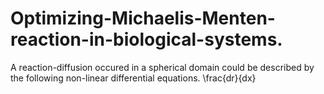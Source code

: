 # Optimizing-Michaelis-Menten-reaction-in-biological-systems.
A reaction-diffusion occured in a spherical domain could be described by the following non-linear differential equations.
\frac{dr}{dx}
